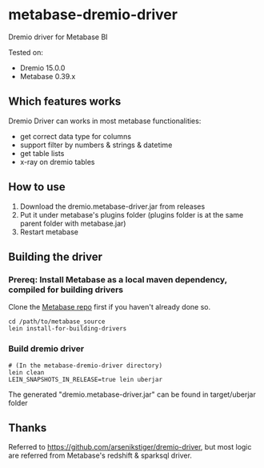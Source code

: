 ﻿# metabase-dremio-driver

Dremio driver for Metabase BI

Tested on:

-   Dremio 15.0.0
-   Metabase 0.39.x


## Which features works

Dremio Driver can works in most metabase functionalities:

-   get correct data type for columns
-   support filter by numbers & strings & datetime
-   get table lists
-   x-ray on dremio tables


## How to use

1.  Download the dremio.metabase-driver.jar from releases
2.  Put it under metabase's plugins folder (plugins folder is at the same parent folder with metabase.jar)
3.  Restart metabase


## Building the driver


### Prereq: Install Metabase as a local maven dependency, compiled for building drivers

Clone the [Metabase repo](https://github.com/metabase/metabase) first if you haven't already done so.

```shell
cd /path/to/metabase_source
lein install-for-building-drivers
```


### Build dremio driver

```shell
# (In the metabase-dremio-driver directory)
lein clean
LEIN_SNAPSHOTS_IN_RELEASE=true lein uberjar
```

The generated "dremio.metabase-driver.jar" can be found in target/uberjar folder


## Thanks

Referred to <https://github.com/arsenikstiger/dremio-driver>, but most logic are referred from Metabase's redshift & sparksql driver.